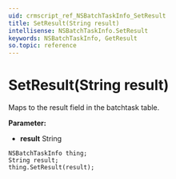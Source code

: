 ```yaml
---
uid: crmscript_ref_NSBatchTaskInfo_SetResult
title: SetResult(String result)
intellisense: NSBatchTaskInfo.SetResult
keywords: NSBatchTaskInfo, GetResult
so.topic: reference
---
```


# SetResult(String result)

Maps to the result field in the batchtask table.

**Parameter:** 
 - **result** String

```crmscript
NSBatchTaskInfo thing;
String result;
thing.SetResult(result);
```

